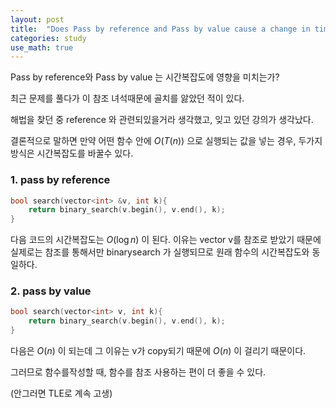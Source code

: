 ```yaml
---
layout: post
title:  "Does Pass by reference and Pass by value cause a change in time complexity ?"
categories: study
use_math: true
---
```


Pass by reference와 Pass by value 는 시간복잡도에 영향을 미치는가?

최근 문제를 풀다가 이 참조 녀석때문에 골치를 앓았던 적이 있다.

해법을 찾던 중 reference 와 관련되있을거라 생각했고, 잊고 있던 강의가 생각났다.

결론적으로 말하면 만약 어떤 함수 안에 $O(T(n))$ 으로 실행되는 값을 넣는 경우, 두가지 방식은 시간복잡도를 바꿀수 있다.

### 1. pass by reference

```cpp
bool search(vector<int> &v, int k){
	return binary_search(v.begin(), v.end(), k);
}
```

다음 코드의 시간복잡도는 $O(\log n)$ 이 된다. 이유는 vector v를 참조로 받았기 때문에 실제로는 참조를 통해서만 binarysearch 가 실행되므로 원래 함수의 시간복잡도와 동일하다.


### 2. pass by value

```cpp
bool search(vector<int> v, int k){
	return binary_search(v.begin(), v.end(), k);
}
```

다음은 $O(n)$ 이 되는데 그 이유는 v가 copy되기 때문에 $O(n)$ 이 걸리기 때문이다.


그러므로 함수를작성할 때, 함수를 참조 사용하는 편이 더 좋을 수 있다.

(안그러면 TLE로 계속 고생)